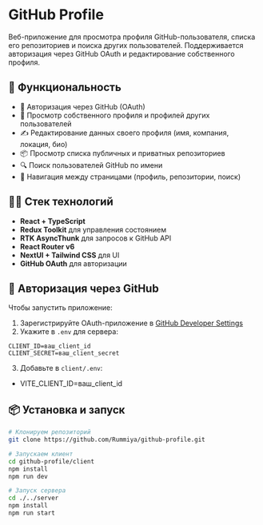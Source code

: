 # GitHub Profile

Веб-приложение для просмотра профиля GitHub-пользователя, списка его репозиториев и поиска других пользователей. Поддерживается авторизация через GitHub OAuth и редактирование собственного профиля.

## 🚀 Функциональность

- 🔐 Авторизация через GitHub (OAuth)
- 👤 Просмотр собственного профиля и профилей других пользователей
- ✍️ Редактирование данных своего профиля (имя, компания, локация, био)
- 📦 Просмотр списка публичных и приватных репозиториев
- 🔍 Поиск пользователей GitHub по имени
- 🧭 Навигация между страницами (профиль, репозитории, поиск)

## 🧑‍💻 Стек технологий

- **React + TypeScript**
- **Redux Toolkit** для управления состоянием
- **RTK AsyncThunk** для запросов к GitHub API
- **React Router v6**
- **NextUI + Tailwind CSS** для UI
- **GitHub OAuth** для авторизации

## 🔐 Авторизация через GitHub

Чтобы запустить приложение:

1. Зарегистрируйте OAuth-приложение в [GitHub Developer Settings](https://github.com/settings/developers)
2. Укажите в `.env` для сервера:

```
CLIENT_ID=ваш_client_id  
CLIENT_SECRET=ваш_client_secret
```

3. Добавьте в `client/.env`:

- VITE_CLIENT_ID=ваш_client_id

## 📦 Установка и запуск

```bash
# Клонируем репозиторий
git clone https://github.com/Rummiya/github-profile.git

# Запускаем клиент
cd github-profile/client
npm install
npm run dev

# Запуск сервера
cd ./../server
npm install
npm run start
```

